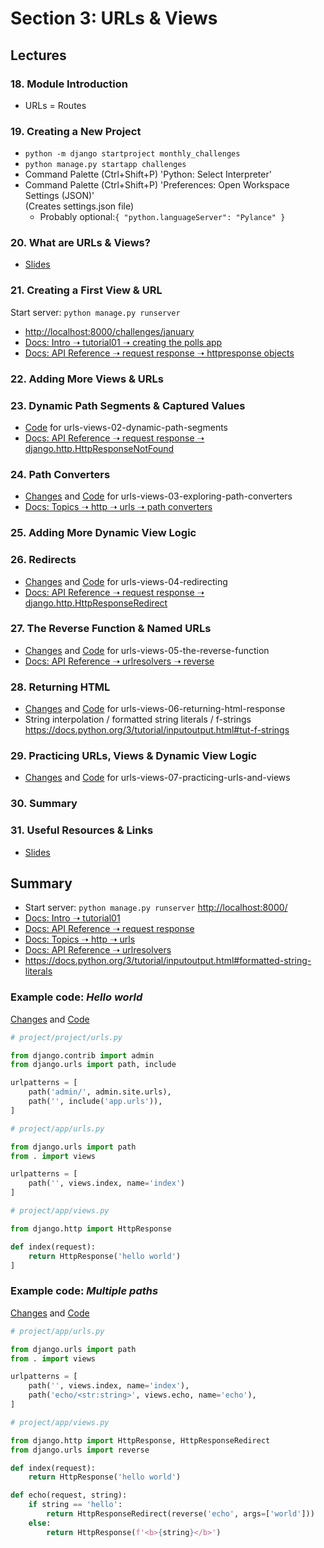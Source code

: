 # Section 3: URLs & Views

## Lectures

### 18. Module Introduction

- URLs = Routes

### 19. Creating a New Project

- `python -m django startproject monthly_challenges`
- `python manage.py startapp challenges`
- Command Palette (Ctrl+Shift+P) 'Python: Select Interpreter'
- Command Palette (Ctrl+Shift+P) 'Preferences: Open Workspace Settings (JSON)'  
  (Creates settings.json file)
	-  Probably optional:`{ "python.languageServer": "Pylance" }`

### 20. What are URLs & Views?

- [Slides](https://github.com/adibaba/django-practical-guide-course-code/blob/urls-views-zz-extra-files/slides/slides.pdf)

### 21. Creating a First View & URL

Start server: `python manage.py runserver`
- [http://localhost:8000/challenges/january](http://localhost:8000/challenges/january)
- [Docs: Intro ➝ tutorial01 ➝  creating the polls app](https://docs.djangoproject.com/en/4.2/intro/tutorial01/#creating-the-polls-app)
- [Docs: API Reference ➝ request response ➝  httpresponse objects](https://docs.djangoproject.com/en/4.2/ref/request-response/#httpresponse-objects)

### 22. Adding More Views & URLs

### 23. Dynamic Path Segments & Captured Values

- [Code](https://github.com/adibaba/django-practical-guide-course-code/tree/urls-views-02-dynamic-path-segments)
  for urls-views-02-dynamic-path-segments
- [Docs: API Reference ➝ request response ➝  django.http.HttpResponseNotFound](https://docs.djangoproject.com/en/4.2/ref/request-response/#django.http.HttpResponseNotFound)

### 24. Path Converters

- [Changes](https://github.com/adibaba/django-practical-guide-course-code/compare/bb13fa8..8a353a6) and
  [Code](https://github.com/adibaba/django-practical-guide-course-code/tree/urls-views-03-exploring-path-converters)
  for urls-views-03-exploring-path-converters
- [Docs: Topics ➝ http ➝ urls ➝  path converters](https://docs.djangoproject.com/en/4.2/topics/http/urls/#path-converters)

### 25. Adding More Dynamic View Logic

### 26. Redirects

- [Changes](https://github.com/adibaba/django-practical-guide-course-code/compare/8a353a6..eeaa22d) and
  [Code](https://github.com/adibaba/django-practical-guide-course-code/tree/urls-views-04-redirecting)
  for urls-views-04-redirecting
- [Docs: API Reference ➝ request response ➝  django.http.HttpResponseRedirect](https://docs.djangoproject.com/en/4.2/ref/request-response/#django.http.HttpResponseRedirect)

### 27. The Reverse Function & Named URLs

- [Changes](https://github.com/adibaba/django-practical-guide-course-code/compare/eeaa22d..e423b06) and
  [Code](https://github.com/adibaba/django-practical-guide-course-code/tree/urls-views-05-the-reverse-function)
  for urls-views-05-the-reverse-function
- [Docs: API Reference ➝ urlresolvers ➝  reverse](https://docs.djangoproject.com/en/4.2/ref/urlresolvers/#reverse)

### 28. Returning HTML

- [Changes](https://github.com/adibaba/django-practical-guide-course-code/compare/e423b06..11c7c77) and
  [Code](https://github.com/adibaba/django-practical-guide-course-code/tree/urls-views-06-returning-html-response)
  for urls-views-06-returning-html-response
- String interpolation / formatted string literals / f-strings  
  https://docs.python.org/3/tutorial/inputoutput.html#tut-f-strings

### 29. Practicing URLs, Views & Dynamic View Logic

- [Changes](https://github.com/adibaba/django-practical-guide-course-code/compare/11c7c77..b3a97ef) and
  [Code](https://github.com/adibaba/django-practical-guide-course-code/tree/urls-views-07-practicing-urls-and-views)
  for urls-views-07-practicing-urls-and-views

### 30. Summary

### 31. Useful Resources & Links

- [Slides](https://github.com/adibaba/django-practical-guide-course-code/blob/urls-views-zz-extra-files/slides/slides.pdf)

## Summary

- Start server: `python manage.py runserver`
  [http://localhost:8000/](http://localhost:8000/)
- [Docs: Intro ➝ tutorial01](https://docs.djangoproject.com/en/4.2/intro/tutorial01/)
- [Docs: API Reference ➝ request response](https://docs.djangoproject.com/en/4.2/ref/request-response/)
- [Docs: Topics ➝ http ➝ urls](https://docs.djangoproject.com/en/4.2/topics/http/urls/)
- [Docs: API Reference ➝ urlresolvers](https://docs.djangoproject.com/en/4.2/ref/urlresolvers/)
- https://docs.python.org/3/tutorial/inputoutput.html#formatted-string-literals
	
### Example code: *Hello world*

[Changes](https://github.com/adibaba/Python-Django-The-Practical-Guide/compare/00e937b..cbe01bf) and
[Code](https://github.com/adibaba/Python-Django-The-Practical-Guide/tree/cbe01bff248a4a9f1370b7291b26f18293cbdfe9/project)

```python
# project/project/urls.py

from django.contrib import admin
from django.urls import path, include

urlpatterns = [
    path('admin/', admin.site.urls),
    path('', include('app.urls')),
]
```

```python
# project/app/urls.py

from django.urls import path
from . import views

urlpatterns = [
    path('', views.index, name='index')
]
```

```python
# project/app/views.py

from django.http import HttpResponse

def index(request):
    return HttpResponse('hello world')
]
```

### Example code: *Multiple paths*

[Changes](https://github.com/adibaba/Python-Django-The-Practical-Guide/compare/cbe01bf..bf347f6) and
[Code](https://github.com/adibaba/Python-Django-The-Practical-Guide/tree/bf347f6ce83d19a654fc2cdbeff1d569d73d8db4/project)

```python
# project/app/urls.py

from django.urls import path
from . import views

urlpatterns = [
    path('', views.index, name='index'),
    path('echo/<str:string>', views.echo, name='echo'),
]
```

```python
# project/app/views.py

from django.http import HttpResponse, HttpResponseRedirect
from django.urls import reverse

def index(request):
    return HttpResponse('hello world')

def echo(request, string):
    if string == 'hello':
        return HttpResponseRedirect(reverse('echo', args=['world']))
    else:
        return HttpResponse(f'<b>{string}</b>')
```

